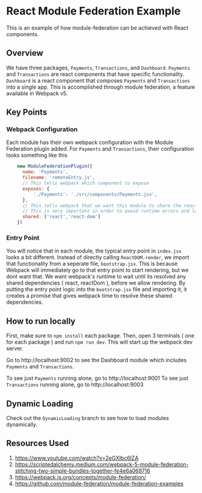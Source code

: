 # React Module Federation Example

This is an example of how module-federation can be achieved with React components.

## Overview

We have three packages, `Payments`, `Transactions`, and `Dashboard`. 
`Payments` and `Transactions` are react components that have specific functionality.
`Dashboard` is a react component that composes `Payments` and `Transactions` into a single app.
This is accomplished through module federation, a feature available in Webpack v5.

## Key Points

### Webpack Configuration

Each module has their own webpack configuration with the Module Federation plugin added.
For `Payments` and `Transactions`, their configuration looks something like this

```javascript
    new ModuleFederationPlugin({
      name: 'Payments',
      filename: 'remoteEntry.js',
      // This tells webpack which component to expose 
      exposes: {
          './Payments': './src/components/Payments.jsx',
      },
      // This tells webpack that we want this module to share the react and react-dom instance with another federated module.
      // This is very important in order to avoid runtime errors and larger bundle sizes.
      shared: ['react','react-dom']
    })
```
### Entry Point

You will notice that in each module, the typical entry point in `index.jsx` looks a bit different. Instead of directly calling `ReactDOM.render`, we import that functionality from a seperate file, `bootstrap.jsx`. 
This is because Webpack will immediately go to that entry point to start rendering, but we dont want that. We want webpack's runtime to wait until its resolved any shared dependencies ( react, reactDom ), before we allow rendering. By putting the entry point logic into the `bootstrap.jsx` file and importing it, it creates a promise that gives webpack time to resolve these shared dependencies.

## How to run locally

First, make sure to `npm install` each package.
Then, open 3 terminals ( one for each package ) and run `npm run dev`. This will start up the webpack dev server.

Go to http://localhost:9002 to see the Dashboard module which includes `Payments` and `Transactions`.

To see just `Payments` running alone, go to http://localhost:9001
To see just `Transactions` running alone, go to http://localhost:9003


## Dynamic Loading

Check out the `DynamicLoading` branch to see how to load modules dynamically.


## Resources Used
1. https://www.youtube.com/watch?v=2eGXIbc6lZA
2. https://scriptedalchemy.medium.com/webpack-5-module-federation-stitching-two-simple-bundles-together-fe4e6a069716
3. https://webpack.js.org/concepts/module-federation/
4. https://github.com/module-federation/module-federation-examples